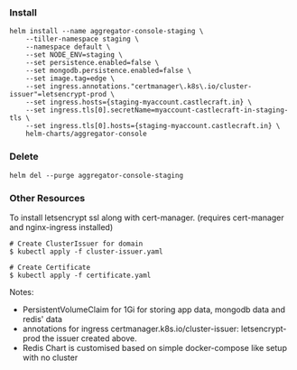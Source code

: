 ### Install

```
helm install --name aggregator-console-staging \
    --tiller-namespace staging \
    --namespace default \
    --set NODE_ENV=staging \
    --set persistence.enabled=false \
    --set mongodb.persistence.enabled=false \
    --set image.tag=edge \
    --set ingress.annotations."certmanager\.k8s\.io/cluster-issuer"=letsencrypt-prod \
    --set ingress.hosts={staging-myaccount.castlecraft.in} \
    --set ingress.tls[0].secretName=myaccount-castlecraft-in-staging-tls \
    --set ingress.tls[0].hosts={staging-myaccount.castlecraft.in} \
    helm-charts/aggregator-console
```

### Delete

```
helm del --purge aggregator-console-staging
```

### Other Resources

To install letsencrypt ssl along with cert-manager. (requires cert-manager and nginx-ingress installed)

```
# Create ClusterIssuer for domain
$ kubectl apply -f cluster-issuer.yaml

# Create Certificate
$ kubectl apply -f certificate.yaml
```

Notes:

- PersistentVolumeClaim for 1Gi for storing app data, mongodb data and redis' data
- annotations for ingress certmanager.k8s.io/cluster-issuer: letsencrypt-prod the issuer created above.
- Redis Chart is customised based on simple docker-compose like setup with no cluster
